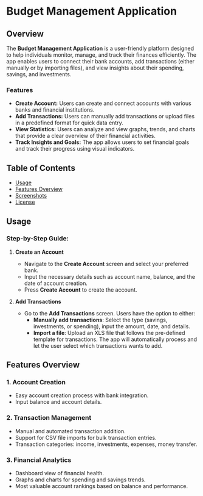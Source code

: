 # Budget Management Application

## Overview

The **Budget Management Application** is a user-friendly platform designed to help individuals monitor, manage, and track their finances efficiently. The app enables users to connect their bank accounts, add transactions (either manually or by importing files), and view insights about their spending, savings, and investments.

### Features
- **Create Account:** Users can create and connect accounts with various banks and financial institutions.
- **Add Transactions:** Users can manually add transactions or upload files in a predefined format for quick data entry.
- **View Statistics:** Users can analyze and view graphs, trends, and charts that provide a clear overview of their financial activities.
- **Track Insights and Goals:** The app allows users to set financial goals and track their progress using visual indicators.

## Table of Contents
- [Usage](#usage)
- [Features Overview](#features-overview)
- [Screenshots](#screenshots)
- [License](#license)

## Usage

### Step-by-Step Guide:
1. **Create an Account**
   - Navigate to the **Create Account** screen and select your preferred bank.
   - Input the necessary details such as account name, balance, and the date of account creation.
   - Press **Create Account** to create the account.

2. **Add Transactions**
   - Go to the **Add Transactions** screen. Users have the option to either:
     - **Manually add transactions**: Select the type (savings, investments, or spending), input the amount, date, and details.
     - **Import a file**: Upload an XLS file that follows the pre-defined template for transactions. The app will automatically process and let the user select which transactions wants to add.

## Features Overview

### 1. **Account Creation**
   - Easy account creation process with bank integration.
   - Input balance and account details.

### 2. **Transaction Management**
   - Manual and automated transaction addition.
   - Support for CSV file imports for bulk transaction entries.
   - Transaction categories: income, investments, expenses, money transfer.

### 3. **Financial Analytics**
   - Dashboard view of financial health.
   - Graphs and charts for spending and savings trends.
   - Most valuable account rankings based on balance and performance.

